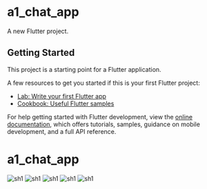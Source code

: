 # a1_chat_app

A new Flutter project.

## Getting Started

This project is a starting point for a Flutter application.

A few resources to get you started if this is your first Flutter project:

- [Lab: Write your first Flutter app](https://docs.flutter.dev/get-started/codelab)
- [Cookbook: Useful Flutter samples](https://docs.flutter.dev/cookbook)

For help getting started with Flutter development, view the
[online documentation](https://docs.flutter.dev/), which offers tutorials,
samples, guidance on mobile development, and a full API reference.
# a1_chat_app


![sh1](https://github.com/aymansainshy/a1_chat_app/blob/main/assets/images/sh1.jpeg|width=100px)
![sh1](https://github.com/aymansainshy/a1_chat_app/blob/main/assets/images/sh2.jpeg)
![sh1](https://github.com/aymansainshy/a1_chat_app/blob/main/assets/images/sh3.jpeg)
![sh1](https://github.com/aymansainshy/a1_chat_app/blob/main/assets/images/sh4.jpeg)
![sh1](https://github.com/aymansainshy/a1_chat_app/blob/main/assets/images/sh5.jpeg)
